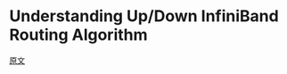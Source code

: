 # Understanding Up/Down InfiniBand Routing Algorithm

[原文](https://community.mellanox.com/s/article/understanding-up-down-infiniband-routing-algorithm)

